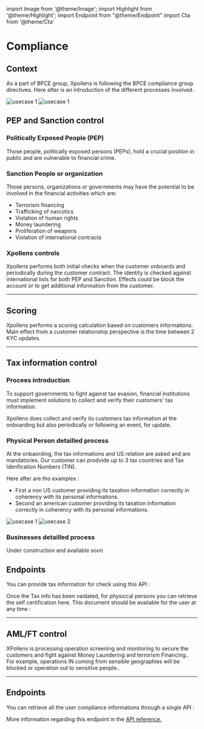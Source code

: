 import Image from '@theme/Image';
import Highlight from '@theme/Highlight';
import Endpoint from "@theme/Endpoint"
import Cta from '@theme/Cta'




# Compliance

## Context

As a part of BPCE group, Xpollens is following the BPCE compliance group directives. 
Here after is an introduction of the different processes involved.

<Image src="docs/xauth-cgu.pdf" alt="usecase 1"/>
<Image src="docs/xauth-fond.png" alt="usecase 1"/>

## PEP and Sanction control

### Politically Exposed People (PEP)
Those people, politically exposed persons (PEPs), hold a crucial position in public and are vulnerable to financial crime.

### Sanction People or organization
Those persons, organizations or governments may have the potential to be involved in the financial activities which are:  
- Terrorism financing
- Trafficking of narcotics
- Violation of human rights
- Money laundering
- Proliferation of weapons
- Violation of international contracts

### Xpollens controls
Xpollens performs both initial checks when the customer onboards and periodically during the customer contract.
The identity is checked against international lists for both PEP and Sanction.
Effects could be block the account or to get additional information from the customer.

---

## Scoring 
Xpollens performs a scoring calculation based on customers informations.
Main effect from a customer relationship perspective is the time between 2 KYC updates.

---

## Tax information control

### Procees introduction
To support governments to fight against tax evasion, financial institutions must implement solutions to collect and verify their 
customers' tax information.

Xpollens does collect and verify its customers tax information at the onboarding but also periodically or following an event, for update.

### Physical Person detailled process
At the onbaording, the tax informations and US relation are asked and are mandatories.
Our customer can prodvide up to 3 tax countries and Tax Idenfication Numbers (TIN).

Here after are tho examples :
- First a non US customer providing its taxation information correctly in coherency with its personal informations.
- Second an american customer providing its taxation information correctly in coherency with its personal informations.

<Image src="docs/Compliance-Tax-Info-NonUS.png" alt="usecase 1"/>

<Image src="docs/Compliance-Tax-Info-US.png" alt="usecase 2"/>

### Businesses detailled process
Under construction and available soon

## Endpoints

You can provide tax information for check using this API :

<Endpoint apiUrl="/v2.1/compliance" path="/api/v2.1/user/{appUserId}/fatcaEai" method="patch"/>

Once the Tax info has been vaidated, for physiccal persons you can retrieve the self certification here. This document should be available for the user at any time :

<Endpoint apiUrl="/v2.1/compliance" path="/api/v2.1/user/{appUserId}/self-certification" method="get"/> 

---

## AML/FT control
XPollens is processing operation screening and monitoring to secure the customers and fight against Money Laundering and terrorism Financing..
For example, operations IN coming from sensible geographies will be blocked or operation out to sensitive people..

---

## Endpoints

You can retrieve all the user compliance informations through a single API :

<Endpoint apiUrl="/v2.1/compliance" path="/api/v2.1/user/compliance/{appUserId}" method="get"/>

More information regarding this endpoint in the [API reference.](/api/Compliance)
